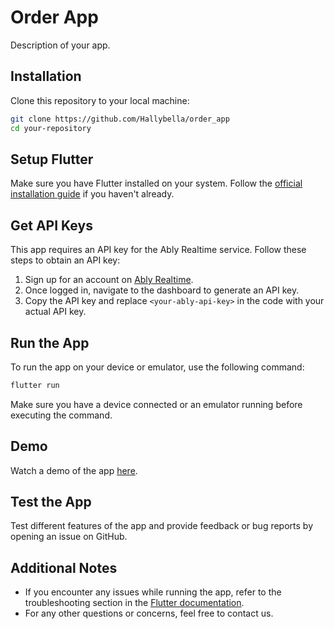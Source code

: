 
# Order App

Description of your app.

## Installation

Clone this repository to your local machine:

```bash
git clone https://github.com/Hallybella/order_app
cd your-repository
```

## Setup Flutter

Make sure you have Flutter installed on your system. Follow the [official installation guide](https://flutter.dev/docs/get-started/install) if you haven't already.

## Get API Keys

This app requires an API key for the Ably Realtime service. Follow these steps to obtain an API key:
1. Sign up for an account on [Ably Realtime](https://www.ably.io/signup).
2. Once logged in, navigate to the dashboard to generate an API key.
3. Copy the API key and replace `<your-ably-api-key>` in the code with your actual API key.

## Run the App

To run the app on your device or emulator, use the following command:

```bash
flutter run
```

Make sure you have a device connected or an emulator running before executing the command.

## Demo

Watch a demo of the app [here](https://drive.google.com/file/d/1-dXVdH1jVhkILwg1jAe6TKlZpksj6Uun/view?usp=sharing).

## Test the App

Test different features of the app and provide feedback or bug reports by opening an issue on GitHub.

## Additional Notes

- If you encounter any issues while running the app, refer to the troubleshooting section in the [Flutter documentation](https://flutter.dev/docs/reference).
- For any other questions or concerns, feel free to contact us.
```